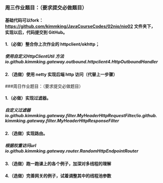 ### 周三作业题目：（要求提交必做题目）
#### 基础代码可以fork： https://github.com/kimmking/JavaCourseCodes﻿/02nio/nio02 文件夹下，实现以后，代码提交到 GitHub。
#### 1.（必做）整合你上次作业的 httpclient/okhttp； 
##### 使用自定义HttpClientUtil 方法 io.github.kimmking.gateway.outbound.httpclient4.HttpOutboundHandler
#### 2.（选做）使用 netty 实现后端 http 访问（代替上一步骤）

###周日作业题目：（要求提交必做题目）
#### 1.（必做）实现过滤器。 
##### 自定义过滤器 io.github.kimmking.gateway.filter.MyHeaderHttpRequestFilter/io.github.kimmking.gateway.filter.MyHeaderHttpResponseFilter
#### 2.（选做）实现路由。 
##### 根据权重访问url io.github.kimmking.gateway.router.RandomHttpEndpointRouter
#### 3.（选做）跑一跑课上的各个例子，加深对多线程的理解
#### 4.（选做）完善网关的例子，试着调整其中的线程池参数
